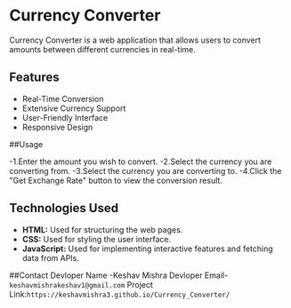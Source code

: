 # Currency Converter

Currency Converter is a web application that allows users to convert amounts between different currencies in real-time.

## Features

- Real-Time Conversion
- Extensive Currency Support
- User-Friendly Interface
- Responsive Design

##Usage

-1.Enter the amount you wish to convert.
-2.Select the currency you are converting from.
-3.Select the currency you are converting to.
-4.Click the "Get Exchange Rate" button to view the conversion result.

## Technologies Used

- **HTML:** Used for structuring the web pages.
- **CSS:** Used for styling the user interface.
- **JavaScript:** Used for implementing interactive features and fetching data from APIs.
  
##Contact
Devloper Name -Keshav Mishra
Devloper Email-`keshavmishrakeshav1@gmail.com`
Project Link:`https://keshavmishra3.github.io/Currency_Converter/`
